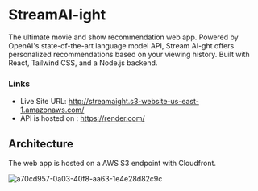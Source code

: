 # StreamAI-ight

The ultimate movie and show recommendation web app. Powered by OpenAI's state-of-the-art language model API, Stream AI-ght offers personalized recommendations based on your viewing history. Built with React, Tailwind CSS, and a Node.js backend.

### Links

- Live Site URL: http://streamaight.s3-website-us-east-1.amazonaws.com/
- API is hosted on : https://render.com/

## Architecture

The web app is hosted on a AWS S3 endpoint with Cloudfront.

![a70cd957-0a03-40f8-aa63-1e4e28d82c9c](https://user-images.githubusercontent.com/51009658/214845495-c39c1a25-de32-4014-bf16-9f6e01a13f12.png)
